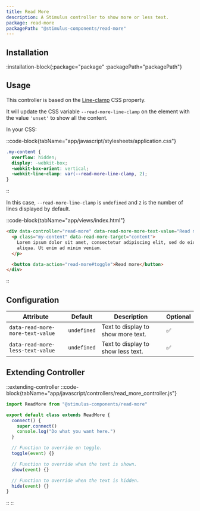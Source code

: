 ```yaml
---
title: Read More
description: A Stimulus controller to show more or less text.
package: read-more
packagePath: "@stimulus-components/read-more"
---
```


## Installation

:installation-block{:package="package" :packagePath="packagePath"}

## Usage

This controller is based on the [Line-clamp](https://developer.mozilla.org/en-US/docs/Web/CSS/-webkit-line-clamp) CSS property.

It will update the CSS variable `--read-more-line-clamp` on the element with the value `'unset'` to show all the content.

In your CSS:

::code-block{tabName="app/javascript/stylesheets/application.css"}

```css
.my-content {
  overflow: hidden;
  display: -webkit-box;
  -webkit-box-orient: vertical;
  -webkit-line-clamp: var(--read-more-line-clamp, 2);
}
```

::

In this case, `--read-more-line-clamp` is `undefined` and `2` is the number of lines displayed by default.

::code-block{tabName="app/views/index.html"}

```html
<div data-controller="read-more" data-read-more-more-text-value="Read more" data-read-more-less-text-value="Read less">
  <p class="my-content" data-read-more-target="content">
    Lorem ipsum dolor sit amet, consectetur adipiscing elit, sed do eiusmod tempor incididunt ut labore et dolore magna
    aliqua. Ut enim ad minim veniam.
  </p>

  <button data-action="read-more#toggle">Read more</button>
</div>
```

::

## Configuration

| Attribute                        | Default     | Description                        | Optional |
| -------------------------------- | ----------- | ---------------------------------- | -------- |
| `data-read-more-more-text-value` | `undefined` | Text to display to show more text. | ✅       |
| `data-read-more-less-text-value` | `undefined` | Text to display to show less text. | ✅       |

## Extending Controller

::extending-controller
::code-block{tabName="app/javascript/controllers/read_more_controller.js"}

```js
import ReadMore from "@stimulus-components/read-more"

export default class extends ReadMore {
  connect() {
    super.connect()
    console.log("Do what you want here.")
  }

  // Function to override on toggle.
  toggle(event) {}

  // Function to override when the text is shown.
  show(event) {}

  // Function to override when the text is hidden.
  hide(event) {}
}
```

::
::
